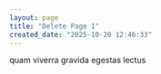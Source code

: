 ```yaml
---
layout: page
title: "Delete Page 1"
created_date: "2025-10-20 12:46:33"
---
```


quam viverra gravida egestas lectus 
